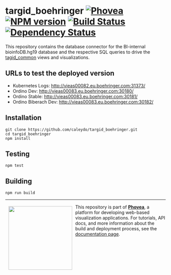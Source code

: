 targid_boehringer [![Phovea][phovea-image]][phovea-url] [![NPM version][npm-image]][npm-url] [![Build Status][travis-image]][travis-url] [![Dependency Status][daviddm-image]][daviddm-url]
=====================

This repository contains the database connector for the BI-internal bioinfoDB.hg19 database and the respective SQL queries to drive the [tagid_common](https://github.com/Caleydo/targid_common/) views and visualizations.

URLs to test the deployed version
---

- Kubernetes Logs: http://vieas00082.eu.boehringer.com:31373/
- Ordino Dev: http://vieas00083.eu.boehringer.com:30180/
- Ordino Stable: http://vieas00083.eu.boehringer.com:30181/
- Ordino Biberach Dev: http://vieas00083.eu.boehringer.com:30182/

Installation
------------

```
git clone https://github.com/caleydo/targid_boehringer.git
cd targid_boehringer
npm install
```

Testing
-------

```
npm test
```

Building
--------

```
npm run build
```



***

<a href="https://caleydo.org"><img src="http://caleydo.org/assets/images/logos/caleydo.svg" align="left" width="200px" hspace="10" vspace="6"></a>
This repository is part of **[Phovea](http://phovea.caleydo.org/)**, a platform for developing web-based visualization applications. For tutorials, API docs, and more information about the build and deployment process, see the [documentation page](http://phovea.caleydo.org).


[phovea-image]: https://img.shields.io/badge/Phovea-Client%20Plugin-F47D20.svg
[phovea-url]: https://phovea.caleydo.org
[npm-image]: https://badge.fury.io/js/targid_boehringer.svg
[npm-url]: https://npmjs.org/package/targid_boehringer
[travis-image]: https://travis-ci.org/caleydo/targid_boehringer.svg?branch=master
[travis-url]: https://travis-ci.org/caleydo/targid_boehringer
[daviddm-image]: https://david-dm.org/caleydo/targid_boehringer/status.svg
[daviddm-url]: https://david-dm.org/caleydo/targid_boehringer
